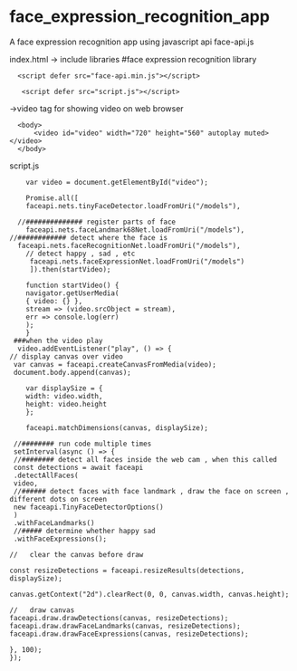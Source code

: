 # face_expression_recognition_app

A face expression recognition app using javascript api face-api.js

index.html
-> include libraries
#face expression recognition library

      <script defer src="face-api.min.js"></script>

       <script defer src="script.js"></script>

->video tag for showing video on web browser

      <body>
          <video id="video" width="720" height="560" autoplay muted></video>
      </body>

script.js

        var video = document.getElementById("video");

        Promise.all([
        faceapi.nets.tinyFaceDetector.loadFromUri("/models"),

      //############## register parts of face
        faceapi.nets.faceLandmark68Net.loadFromUri("/models"),
    //############ detect where the face is
      faceapi.nets.faceRecognitionNet.loadFromUri("/models"),
        // detect happy , sad , etc
         faceapi.nets.faceExpressionNet.loadFromUri("/models")
         ]).then(startVideo);

        function startVideo() {
        navigator.getUserMedia(
        { video: {} },
        stream => (video.srcObject = stream),
        err => console.log(err)
        );
        }
     ###when the video play
      video.addEventListener("play", () => {
    // display canvas over video
     var canvas = faceapi.createCanvasFromMedia(video);
     document.body.append(canvas);

        var displaySize = {
        width: video.width,
        height: video.height
        };

        faceapi.matchDimensions(canvas, displaySize);

     //######## run code multiple times
     setInterval(async () => {
     //######## detect all faces inside the web cam , when this called
     const detections = await faceapi
     .detectAllFaces(
     video,
     //###### detect faces with face landmark , draw the face on screen , different dots on screen
     new faceapi.TinyFaceDetectorOptions()
     )
     .withFaceLandmarks()
     //##### determine whether happy sad
     .withFaceExpressions();

    //   clear the canvas before draw

    const resizeDetections = faceapi.resizeResults(detections, displaySize);

    canvas.getContext("2d").clearRect(0, 0, canvas.width, canvas.height);

    //   draw canvas
    faceapi.draw.drawDetections(canvas, resizeDetections);
    faceapi.draw.drawFaceLandmarks(canvas, resizeDetections);
    faceapi.draw.drawFaceExpressions(canvas, resizeDetections);

    }, 100);
    });
